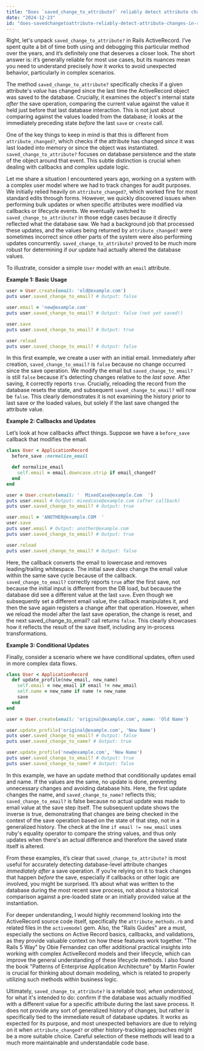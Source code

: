 ```yaml
---
title: "Does `saved_change_to_attribute?` reliably detect attribute changes in Rails ActiveRecord?"
date: "2024-12-23"
id: "does-savedchangetoattribute-reliably-detect-attribute-changes-in-rails-activerecord"
---
```


Right, let's unpack `saved_change_to_attribute?` in Rails ActiveRecord. I’ve spent quite a bit of time both using and debugging this particular method over the years, and it’s definitely one that deserves a closer look. The short answer is: it’s generally reliable for most use cases, but its nuances mean you need to understand precisely *how* it works to avoid unexpected behavior, particularly in complex scenarios.

The method `saved_change_to_attribute?` specifically checks if a given attribute's *value* has changed since the last time the ActiveRecord object was saved to the database. Crucially, it examines the object's internal state *after* the save operation, comparing the current value against the value it held just before that last database interaction. This is not just about comparing against the values loaded from the database; it looks at the immediately preceding state *before* the last `save` or `create` call.

One of the key things to keep in mind is that this is different from `attribute_changed?`, which checks if the attribute has changed *since* it was last loaded into memory or since the object was instantiated. `saved_change_to_attribute?` focuses on database persistence and the state of the object around that event. This subtle distinction is crucial when dealing with callbacks and complex update logic.

Let me share a situation I encountered years ago, working on a system with a complex user model where we had to track changes for audit purposes. We initially relied heavily on `attribute_changed?`, which worked fine for most standard edits through forms. However, we quickly discovered issues when performing bulk updates or when specific attributes were modified via callbacks or lifecycle events. We eventually switched to `saved_change_to_attribute?` in those edge cases because it directly reflected what the database saw. We had a background job that processed these updates, and the values being returned by `attribute_changed?` were sometimes incorrect since other parts of the system were also performing updates concurrently. `saved_change_to_attribute?` proved to be much more robust for determining if *our* update had actually altered the database values.

To illustrate, consider a simple `User` model with an `email` attribute.

**Example 1: Basic Usage**

```ruby
user = User.create(email: 'old@example.com')
puts user.saved_change_to_email? # Output: false

user.email = 'new@example.com'
puts user.saved_change_to_email? # Output: false (not yet saved!)

user.save
puts user.saved_change_to_email? # Output: true

user.reload
puts user.saved_change_to_email? # Output: false
```

In this first example, we create a user with an initial email. Immediately after creation, `saved_change_to_email?` is `false` because no change occurred since the save operation. We modify the email but `saved_change_to_email?` is still `false` because it's detecting changes relative to the *last save*. After saving, it correctly reports `true`. Crucially, reloading the record from the database resets the state, and subsequent `saved_change_to_email?` will now be `false`. This clearly demonstrates it is not examining the history prior to last save or the loaded values, but solely if the last save changed the attribute value.

**Example 2: Callbacks and Updates**

Let’s look at how callbacks affect things. Suppose we have a `before_save` callback that modifies the email.

```ruby
class User < ApplicationRecord
  before_save :normalize_email

  def normalize_email
    self.email = email.downcase.strip if email_changed?
  end
end

user = User.create(email: '  MixedCase@example.Com  ')
puts user.email # Output: mixedcase@example.com (after callback)
puts user.saved_change_to_email? # Output: true

user.email = 'ANOTHER@example.COM  '
user.save
puts user.email # Output: another@example.com
puts user.saved_change_to_email? # Output: true

user.reload
puts user.saved_change_to_email? # Output: false
```

Here, the callback converts the email to lowercase and removes leading/trailing whitespace. The initial save *does* change the email value within the same save cycle because of the callback. `saved_change_to_email?` correctly reports `true` after the first save, not because the initial input is different from the DB load, but because the database did see a different value at the last `save`. Even though we subsequently set a different email value, the callback manipulates it, and then the save again registers a change after that operation. However, when we reload the model after the last save operation, the change is reset, and the next saved_change_to_email? call returns `false`. This clearly showcases how it reflects the result of the save itself, including any in-process transformations.

**Example 3: Conditional Updates**

Finally, consider a scenario where we have conditional updates, often used in more complex data flows.

```ruby
class User < ApplicationRecord
  def update_profile(new_email, new_name)
    self.email = new_email if email != new_email
    self.name = new_name if name != new_name
    save
  end
end

user = User.create(email: 'original@example.com', name: 'Old Name')

user.update_profile('original@example.com', 'New Name')
puts user.saved_change_to_email? # Output: false
puts user.saved_change_to_name? # Output: true

user.update_profile('new@example.com', 'New Name')
puts user.saved_change_to_email? # Output: true
puts user.saved_change_to_name? # Output: false
```

In this example, we have an update method that conditionally updates email and name. If the values are the same, no update is done, preventing unnecessary changes and avoiding database hits. Here, the first update changes the name, and `saved_change_to_name?` reflects this; `saved_change_to_email?` is false because no actual update was made to email value at the save step itself. The subsequent update shows the inverse is true, demonstrating that changes are being checked in the context of the save operation based on the state of that step, not in a generalized history. The check at the line `if email != new_email` uses ruby's equality operator to compare the string values, and thus only updates when there's an actual difference and therefore the saved state itself is altered.

From these examples, it’s clear that `saved_change_to_attribute?` is most useful for accurately detecting database-level attribute changes *immediately after* a save operation. If you’re relying on it to track changes that happen *before* the save, especially if callbacks or other logic are involved, you might be surprised. It’s about what was written to the database during the most recent save process, not about a historical comparison against a pre-loaded state or an initially provided value at the instantiation.

For deeper understanding, I would highly recommend looking into the ActiveRecord source code itself, specifically the `attribute_methods.rb` and related files in the `activemodel` gem. Also, the "Rails Guides" are a must, especially the sections on Active Record basics, callbacks, and validations, as they provide valuable context on how these features work together. "The Rails 5 Way" by Obie Fernandez can offer additional practical insights into working with complex ActiveRecord models and their lifecycle, which can improve the general understanding of these lifecycle methods. I also found the book "Patterns of Enterprise Application Architecture" by Martin Fowler is crucial for thinking about domain modeling, which is related to properly utilizing such methods within business logic.

Ultimately, `saved_change_to_attribute?` is a reliable tool, *when understood*, for what it's intended to do: confirm if the database was actually modified with a different value for a specific attribute during the last save process. It does not provide any sort of generalized history of changes, but rather is specifically tied to the immediate result of database updates. It works as expected for its purpose, and most unexpected behaviors are due to relying on it when `attribute_changed?` or other history-tracking approaches might be a more suitable choice. Careful selection of these methods will lead to a much more maintainable and understandable code base.
